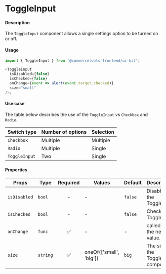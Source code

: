 # ToggleInput

#### Description

The `ToggleInput` component allows a single settings option to be turned on or off.

#### Usage

```js
import { ToggleInput } from '@commercetools-frontend/ui-kit';

<ToggleInput
  isDisabled={false}
  isChecked={false}
  onChange={event => alert(event.target.checked)}
  size="small"
/>;
```

#### Use case

The table below describes the use of the `ToggleInput` vs `Checkbox` and `Radio`.

| Switch type   | Number of options | Selection |
| ------------- | ----------------- | --------- |
| `Checkbox`    | Multiple          | Multiple  |
| `Radio`       | Multiple          | Single    |
| `ToggleInput` | Two               | Single    |

#### Properties

| Props        | Type     | Required | Values                  | Default | Description                            |
| ------------ | -------- | :------: | ----------------------- | ------- | -------------------------------------- |
| `isDisabled` | `bool`   |    -     | -                       | `false` | Disables the ToggleInput               |
| `isChecked`  | `bool`   |    -     | -                       | `false` | Checks the ToggleInput                 |
| `onChange`   | `func`   |    ✅    | -                       | -       | called with the new value.             |
| `size`       | `string` |    ✅    | oneOf(['small', 'big']) | `big`   | The size of the ToggleInput component. |
